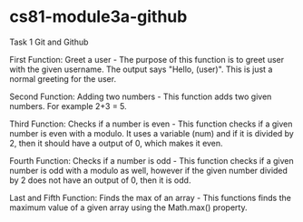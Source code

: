 # cs81-module3a-github
Task 1 Git and Github

First Function: Greet a user - The purpose of this function is to greet user with the given username. The output says "Hello, (user)". This is just a normal greeting for the user.

Second Function: Adding two numbers - This function adds two given numbers. For example 2+3 = 5. 

Third Function: Checks if a number is even - This function checks if a given number is even with a modulo. It uses a variable (num) and if it is divided by 2, then it should have a output of 0, which makes it even. 

Fourth Function: Checks if a number is odd - This function checks if a given number is odd with a modulo as well, however if the given number divided by 2 does not have an output of 0, then it is odd. 

Last and Fifth Function: Finds the max of an array - This functions finds the maximum value of a given array using the Math.max() property. 
